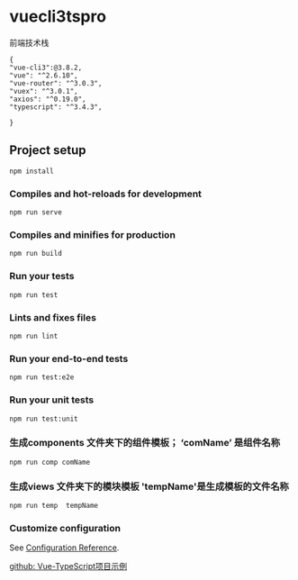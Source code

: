 # vuecli3tspro
   前端技术栈
   
    {
    "vue-cli3":@3.8.2,
    "vue": "^2.6.10",
    "vue-router": "^3.0.3",
    "vuex": "^3.0.1",
    "axios": "^0.19.0",
    "typescript": "^3.4.3",
     
    }

## Project setup
```
npm install
```

### Compiles and hot-reloads for development
```
npm run serve
```

### Compiles and minifies for production
```
npm run build
```

### Run your tests
```
npm run test
```

### Lints and fixes files
```
npm run lint
```

### Run your end-to-end tests
```
npm run test:e2e
```

### Run your unit tests
```
npm run test:unit
```
### 生成components 文件夹下的组件模板； ‘comName’ 是组件名称
    npm run comp comName
### 生成views 文件夹下的模块模板  'tempName'是生成模板的文件名称
    npm run temp  tempName
### Customize configuration
See [Configuration Reference](https://cli.vuejs.org/config/).

[github: Vue-TypeScript项目示例](https://github.com/GeekQiaQia/vueWithTSPro.git)

